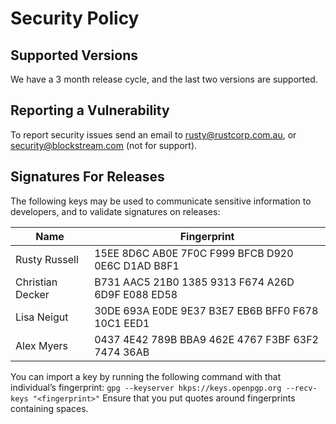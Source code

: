 # Security Policy

## Supported Versions

We have a 3 month release cycle, and the last two versions are supported.

## Reporting a Vulnerability

To report security issues send an email to rusty@rustcorp.com.au, or
security@blockstream.com (not for support).

## Signatures For Releases

The following keys may be used to communicate sensitive information to
developers, and to validate signatures on releases:

| Name | Fingerprint |
|------|-------------|
| Rusty Russell | 15EE 8D6C AB0E 7F0C F999  BFCB D920 0E6C D1AD B8F1 |
| Christian Decker | B731 AAC5 21B0 1385 9313  F674 A26D 6D9F E088 ED58 |
| Lisa Neigut | 30DE 693A E0DE 9E37 B3E7  EB6B BFF0 F678 10C1 EED1 |
| Alex Myers | 0437 4E42 789B BBA9 462E  4767 F3BF 63F2 7474 36AB |

You can import a key by running the following command with that individual’s fingerprint: `gpg --keyserver hkps://keys.openpgp.org --recv-keys "<fingerprint>"` Ensure that you put quotes around fingerprints containing spaces.
